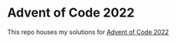 # Advent of Code 2022
This repo houses my solutions for [Advent of Code 2022](https://adventofcode.com/2022)
